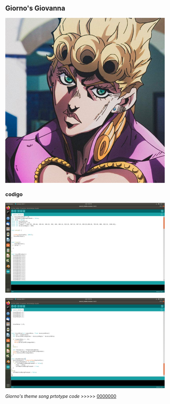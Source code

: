 ## Giorno's Giovanna

![](https://github.com/Samael696/arduino/blob/main/xgiorno.jpg?raw=true)

### codigo

![](https://github.com/Samael696/arduino/blob/main/Captura%20de%20pantalla%20de%202022-02-09%2010-47-17.png?raw=true)

![](https://github.com/Samael696/arduino/blob/main/Captura%20de%20pantalla%20de%202022-02-09%2010-47-21.png?raw=true)

*Giorno's theme song prtotype code* >>>>> [0000000](https://github.com/Samael696/arduino/blob/main/codigo%20giornos%20themesong.MD)
